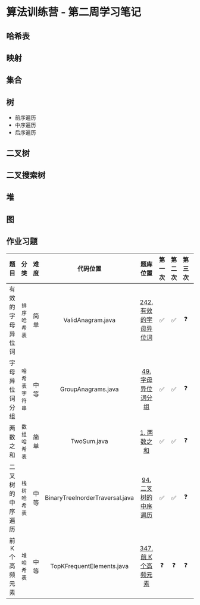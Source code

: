 # 算法训练营 - 第二周学习笔记

## 哈希表

## 映射

## 集合

## 树
* 前序遍历
* 中序遍历
* 后序遍历

## 二叉树

## 二叉搜索树

## 堆

## 图 

## 作业习题
| 题目 | 分类 | 难度 | 代码位置 | 题库位置 | 第一次 | 第二次 | 第三次 | 第四次 | 第五次 |
|:-------:|:---:|:---:|:---------------------------:|:---------------------------:|:---:|:---:|:---:|:---:|:---:|
| 有效的字母异位词 | `排序` `哈希表`  | 简单 | ValidAnagram.java | [242. 有效的字母异位词](https://leetcode-cn.com/problems/valid-anagram/) | ✅ | ✅ | ❓ | ❓ | ❓ |
| 字母异位词分组 | `哈希表` `字符串` | 中等 | GroupAnagrams.java | [49. 字母异位词分组](https://leetcode-cn.com/problems/group-anagrams/) | ✅ | ✅ | ❓ | ❓ | ❓ |
| 两数之和 | `数组` `哈希表` | 简单 | TwoSum.java | [1. 两数之和](https://leetcode-cn.com/problems/two-sum/) | ✅ | ✅ | ❓ | ❓ | ❓ |
| 二叉树的中序遍历 | `栈` `树` `哈希表` | 中等 | BinaryTreeInorderTraversal.java | [94. 二叉树的中序遍历](https://leetcode-cn.com/problems/binary-tree-inorder-traversal/) | ✅ | ✅ | ❓ | ❓ | ❓ |
| 前 K 个高频元素 | `堆` `哈希表` | 中等 | TopKFrequentElements.java | [347. 前 K 个高频元素](https://leetcode-cn.com/problems/top-k-frequent-elements/) | ❓ | ❓ | ❓ | ❓ | ❓ |
